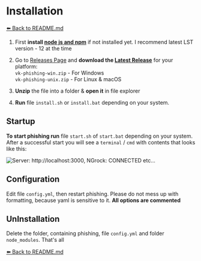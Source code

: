 # Installation

[⬅️ Back to README.md](../README.md)

1. First **install [node js and npm](https://nodejs.org/en/download/)** if not installed yet. I recommend latest LST version - 12 at the time

2. Go to [Releases Page](https://github.com/xxhax-team/vk-phishing/releases) and **download the [Latest Release](https://github.com/xxhax-team/vk-phishing/releases/latest)** for your platform:   
`vk-phishing-win.zip` - For Windows  
`vk-phishing-unix.zip` - For Linux & macOS

3. **Unzip** the file into a folder & **open it** in file explorer

4. **Run** file `install.sh` or `install.bat` depending on your system.  

## Startup

**To start phishing run** file `start.sh` of `start.bat` depending on your system. After a successful start you will see a `terminal` / `cmd` with contents that looks like this:   
  
![Server: http://localhost:3000, NGrock: CONNECTED etc...](./successful-startup.png)

## Configuration

Edit file `config.yml`, then restart phishing. Please do not mess up with formatting, because yaml is sensitive to it. **All options are commented**

## UnInstallation

Delete the folder, containing phishing, file `config.yml` and folder `node_modules`. That's all

[⬅️ Back to README.md](../README.md)
